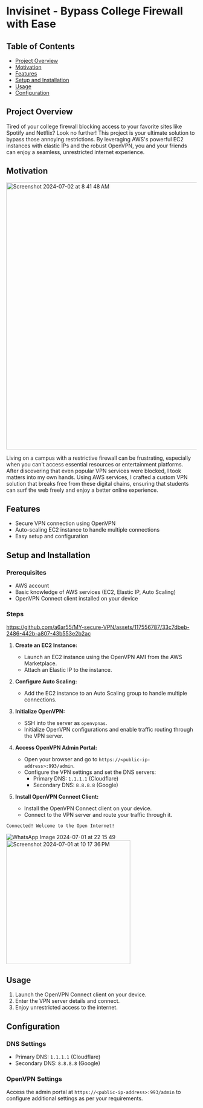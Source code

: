 # Invisinet - Bypass College Firewall with Ease

## Table of Contents

- [Project Overview](#project-overview)
- [Motivation](#motivation)
- [Features](#features)
- [Setup and Installation](#setup-and-installation)
- [Usage](#usage)
- [Configuration](#configuration)

## Project Overview

Tired of your college firewall blocking access to your favorite sites like Spotify and Netflix? Look no further! This project is your ultimate solution to bypass those annoying restrictions. By leveraging AWS's powerful EC2 instances with elastic IPs and the robust OpenVPN, you and your friends can enjoy a seamless, unrestricted internet experience.

## Motivation
<img width="707" alt="Screenshot 2024-07-02 at 8 41 48 AM" src="https://github.com/a6ar55/MY-secure-VPN/assets/117556787/61f9e728-2e87-4e83-9c6e-d91c42116c78">

Living on a campus with a restrictive firewall can be frustrating, especially when you can't access essential resources or entertainment platforms. After discovering that even popular VPN services were blocked, I took matters into my own hands. Using AWS services, I crafted a custom VPN solution that breaks free from these digital chains, ensuring that students can surf the web freely and enjoy a better online experience.


## Features

- Secure VPN connection using OpenVPN
- Auto-scaling EC2 instance to handle multiple connections
- Easy setup and configuration

## Setup and Installation

### Prerequisites

- AWS account
- Basic knowledge of AWS services (EC2, Elastic IP, Auto Scaling)
- OpenVPN Connect client installed on your device

### Steps


https://github.com/a6ar55/MY-secure-VPN/assets/117556787/33c7dbeb-2486-442b-a807-43b553e2b2ac


1. **Create an EC2 Instance:**
   - Launch an EC2 instance using the OpenVPN AMI from the AWS Marketplace.
   - Attach an Elastic IP to the instance.

2. **Configure Auto Scaling:**
   - Add the EC2 instance to an Auto Scaling group to handle multiple connections.

3. **Initialize OpenVPN:**
   - SSH into the server as `openvpnas`.
   - Initialize OpenVPN configurations and enable traffic routing through the VPN server.

4. **Access OpenVPN Admin Portal:**
   - Open your browser and go to `https://<public-ip-address>:993/admin`.
   - Configure the VPN settings and set the DNS servers:
     - Primary DNS: `1.1.1.1` (Cloudflare)
     - Secondary DNS: `8.8.8.8` (Google)

5. **Install OpenVPN Connect Client:**
   - Install the OpenVPN Connect client on your device.
   - Connect to the VPN server and route your traffic through it.

```Connected! Welcome to the Open Internet!```


![WhatsApp Image 2024-07-01 at 22 15 49](https://github.com/a6ar55/MY-secure-VPN/assets/117556787/3a85ddac-d7c2-4b6e-b1db-b43b6fdf6a7d)
       <img width="328" alt="Screenshot 2024-07-01 at 10 17 36 PM" src="https://github.com/a6ar55/MY-secure-VPN/assets/117556787/37cf7af6-6342-4293-b50f-3312a13c2bb4">


## Usage

1. Launch the OpenVPN Connect client on your device.
2. Enter the VPN server details and connect.
3. Enjoy unrestricted access to the internet.

## Configuration

### DNS Settings

- Primary DNS: `1.1.1.1` (Cloudflare)
- Secondary DNS: `8.8.8.8` (Google)

### OpenVPN Settings

Access the admin portal at `https://<public-ip-address>:993/admin` to configure additional settings as per your requirements.


